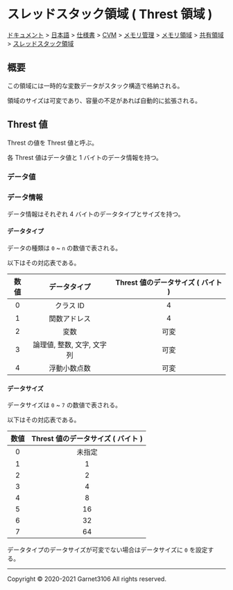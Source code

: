 # スレッドスタック領域 ( Threst 領域 )

[ドキュメント](../../../../../../../index.md) > [日本語](../../../../../../index.md) > [仕様書](../../../../../index.md) > [CVM](../../../../index.md) > [メモリ管理](../../../index.md) > [メモリ領域](../../index.md) > [共有領域](../index.md) > [スレッドスタック領域](./index.md)

## 概要

この領域には一時的な変数データがスタック構造で格納される。

領域のサイズは可変であり、容量の不足があれば自動的に拡張される。

## Threst 値

Threst の値を Threst 値と呼ぶ。

各 Threst 値はデータ値と 1 バイトのデータ情報を持つ。

### データ値

### データ情報

データ情報はそれぞれ 4 バイトのデータタイプとサイズを持つ。

#### データタイプ

データの種類は `0` ~ `n` の数値で表される。

以下はその対応表である。

|数値|データタイプ|Threst 値のデータサイズ ( バイト )|
|:-:|:-:|:-:|
|0|クラス ID|4|
|1|関数アドレス|4|
|2|変数|可変|
|3|論理値, 整数, 文字, 文字列|可変|
|4|浮動小数点数|可変|

#### データサイズ

データサイズは `0` ~ `7` の数値で表される。

以下はその対応表である。

|数値|Threst 値のデータサイズ ( バイト )|
|:-:|:-:|
|0|未指定|
|1|1|
|2|2|
|3|4|
|4|8|
|5|16|
|6|32|
|7|64|

データタイプのデータサイズが可変でない場合はデータサイズに `0` を設定する。

---

Copyright © 2020-2021 Garnet3106 All rights reserved.
